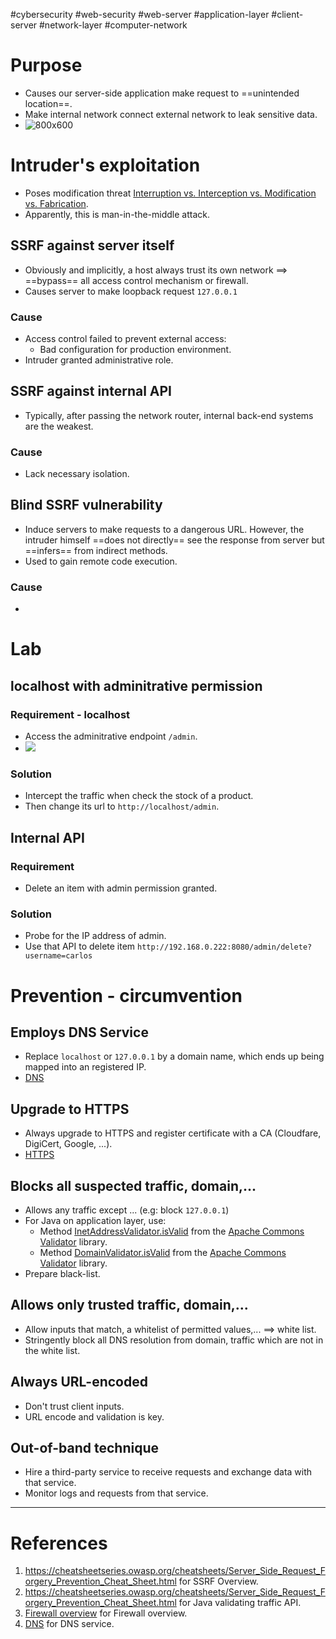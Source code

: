 #cybersecurity #web-security #web-server #application-layer #client-server  #network-layer #computer-network 

# Purpose
- Causes our server-side application make request to ==unintended location==.
- Make internal network connect external network to leak sensitive data.
- ![800x600](Pasted%20image%2020240820160146.png)
# Intruder's exploitation
- Poses modification threat [Interruption vs. Interception vs. Modification vs. Fabrication](Interruption%20vs.%20Interception%20vs.%20Modification%20vs.%20Fabrication.md).
- Apparently, this is man-in-the-middle attack.
## SSRF against server itself
- Obviously and implicitly, a host always trust its own network $\implies$ ==bypass== all access control mechanism or firewall.
- Causes server to make loopback request `127.0.0.1`
### Cause
- Access control failed to prevent external access:
	- Bad configuration for production environment.
- Intruder granted administrative role.
## SSRF against internal API
- Typically, after passing the network router, internal back-end systems are the weakest.
### Cause
- Lack necessary isolation.
## Blind SSRF vulnerability
- Induce servers to make requests to a dangerous URL. However, the intruder himself ==does not directly== see the response from server but ==infers== from indirect methods.
- Used to gain remote code execution.
### Cause
- 
# Lab
## localhost with adminitrative permission
### Requirement - localhost
- Access the adminitrative endpoint `/admin`.
- ![](Pasted%20image%2020240829074556.png)
### Solution
- Intercept the traffic when check the stock of a product.
- Then change its url to `http://localhost/admin`.
## Internal API
### Requirement
- Delete an item with admin permission granted.
### Solution
- Probe for the IP address of admin.
- Use that API to delete item `http://192.168.0.222:8080/admin/delete?username=carlos`
# Prevention - circumvention
## Employs DNS Service
- Replace `localhost` or `127.0.0.1` by a domain name, which ends up being mapped into an registered IP.
- [DNS](DNS.md)
## Upgrade to HTTPS
- Always upgrade to HTTPS and register certificate with a CA (Cloudfare, DigiCert, Google, ...).
- [HTTPS](HTTPS.md)
## Blocks all suspected traffic, domain,...
- Allows any traffic except ... (e.g: block `127.0.0.1`)
- For Java on application layer, use:
	- Method [InetAddressValidator.isValid](http://commons.apache.org/proper/commons-validator/apidocs/org/apache/commons/validator/routines/InetAddressValidator.html#isValid(java.lang.String)) from the [Apache Commons Validator](http://commons.apache.org/proper/commons-validator/) library.
	- Method [DomainValidator.isValid](https://commons.apache.org/proper/commons-validator/apidocs/org/apache/commons/validator/routines/DomainValidator.html#isValid(java.lang.String)) from the [Apache Commons Validator](http://commons.apache.org/proper/commons-validator/) library.
- Prepare black-list.
## Allows only trusted traffic, domain,...
- Allow inputs that match, a whitelist of permitted values,... $\implies$ white list.
- Stringently block all DNS resolution from domain, traffic which are not in the white list.
## Always URL-encoded
- Don't trust client inputs.
- URL encode and validation is key.
## Out-of-band technique
- Hire a third-party service to receive requests and exchange data with that service.
- Monitor logs and requests from that service.

--- 
# References
1. https://cheatsheetseries.owasp.org/cheatsheets/Server_Side_Request_Forgery_Prevention_Cheat_Sheet.html for SSRF Overview.
2. https://cheatsheetseries.owasp.org/cheatsheets/Server_Side_Request_Forgery_Prevention_Cheat_Sheet.html for Java validating traffic API.
3. [Firewall overview](Firewall%20overview.md) for Firewall overview.
4. [DNS](DNS.md) for DNS service.